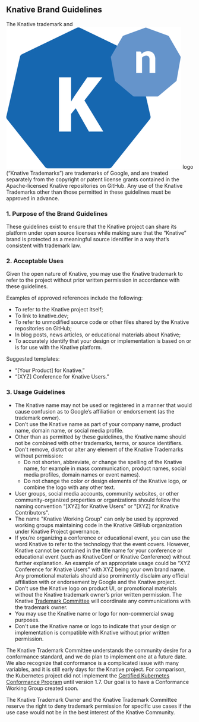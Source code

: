 ## Knative Brand Guidelines

The Knative trademark and ![Knative Logo](icons/logo.svg "The Knative Logo")
logo (“Knative Trademarks”) are trademarks of Google, and are treated separately from the copyright or patent license grants contained in the Apache-licensed Knative repositories on GitHub. Any use of the Knative Trademarks other than those permitted in these guidelines must be approved in advance. 



### 1. Purpose of the Brand Guidelines

These guidelines exist to ensure that the Knative project can share its platform under open source licenses while making sure that the “Knative” brand is protected as a meaningful source identifier in a way that’s consistent with trademark law. 



### 2. Acceptable Uses

Given the open nature of Knative, you may use the Knative trademark to refer to the project without prior written permission in accordance with these guidelines.

Examples of approved references include the following:


*   To refer to the Knative project itself;
*   To link to knative.dev;
*   To refer to unmodified source code or other files shared by the Knative repositories on GitHub;
*   In blog posts, news articles, or educational materials about Knative;
*   To accurately identify that your design or implementation is based on or is for use with the Knative platform.

Suggested templates: 

*   “[Your Product] for Knative.”
*   “[XYZ] Conference for Knative Users.”

### 3. Usage Guidelines

*   The Knative name may not be used or registered in a manner that would cause confusion as to Google’s affiliation or endorsement (as the trademark owner).
*   Don’t use the Knative name as part of your company name, product name, domain name, or social media profile.
*   Other than as permitted by these guidelines, the Knative name should not be combined with other trademarks, terms, or source identifiers.
*   Don't remove, distort or alter any element of the Knative Trademarks without permission:
    *   Do not shorten, abbreviate, or change the spelling of the Knative name, for example in mass communication, product names, social media profiles, domain names or event names).
    *   Do not change the color or design elements of the Knative logo, or combine the logo with any other text.
*   User groups, social media accounts, community websites, or other community-organized properties or organizations should follow the naming convention "[XYZ] for Knative Users" or "[XYZ] for Knative Contributors". 
*   The name "Knative Working Group" can only be used by approved working groups maintaining code in the Knative GitHub organization under Knative Project governance.
*   If you’re organizing a conference or educational event, you can use the word Knative to refer to the technology that the event covers. However, Knative cannot be contained in the title name for your conference or educational event (such as KnativeConf or Knative Conference) without further explanation. An example of an appropriate usage could be “XYZ Conference for Knative Users” with XYZ being your own brand name. Any promotional materials should also prominently disclaim any official affiliation with or endorsement by Google and the Knative project.
*   Don’t use the Knative logo on product UI, or promotional materials without the Knative trademark owner’s  prior written permission. The Knative [Trademark Committee](https://github.com/knative/community/blob/main/TRADEMARK-COMMITTEE.md#getting-in-touch) will coordinate any communications with the trademark owner.
*   You may use the Knative name or logo for non-commercial swag purposes.
*   Don't use the Knative name or logo to indicate that your design or implementation is compatible with Knative without prior written permission. 

The Knative Trademark Committee understands the community desire for a conformance standard, and we do plan to implement one at a future date. We also recognize that conformance is a complicated issue with many variables, and it is still early days for the Knative project. For comparison, the Kubernetes project did not implement the [Certified Kubernetes Conformance Program](https://github.com/cncf/k8s-conformance) until version 1.7. Our goal is to have a Conformance Working Group created soon.

The Knative Trademark Owner and the Knative Trademark Committee reserve the right to deny trademark permission for specific use cases if the use case would not be in the best interest of the Knative Community.
